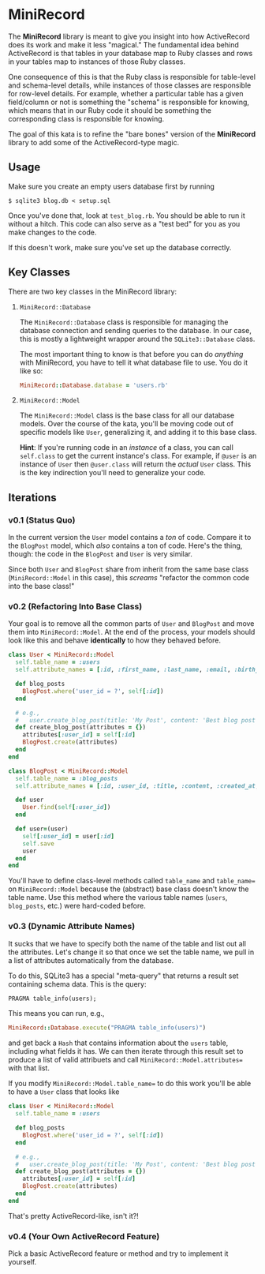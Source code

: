 # MiniRecord

The **MiniRecord** library is meant to give you insight into how ActiveRecord does its work and make it less "magical."  The fundamental idea behind ActiveRecord is that tables in your database map to Ruby classes and rows in your tables map to instances of those Ruby classes.

One consequence of this is that the Ruby class is responsible for table-level and schema-level details, while instances of those classes are responsible for row-level details.  For example, whether a particular table has a given field/column or not is something the "schema" is responsible for knowing, which means that in our Ruby code it should be something the corresponding class is responsible for knowing.

The goal of this kata is to refine the "bare bones" version of the **MiniRecord** library to add some of the ActiveRecord-type magic.

## Usage

Make sure you create an empty users database first by running

```console
$ sqlite3 blog.db < setup.sql
```

Once you've done that, look at `test_blog.rb`.  You should be able to run it without a hitch.  This code can also serve as a "test bed" for you as you make changes to the code.

If this doesn't work, make sure you've set up the database correctly.

## Key Classes

There are two key classes in the MiniRecord library:

1.  `MiniRecord::Database`

    The `MiniRecord::Database` class is responsible for managing the database connection and sending queries to the database.  In our case, this is mostly a lightweight wrapper around the `SQLite3::Database` class.

    The most important thing to know is that before you can do _anything_ with MiniRecord, you have to tell it what database file to use.  You do it like so:

    ```ruby
    MiniRecord::Database.database = 'users.rb'
    ```
2.  `MiniRecord::Model`

    The `MiniRecord::Model` class is the base class for all our database models.  Over the course of the kata, you'll be moving code out of specific models like `User`, generalizing it, and adding it to this base class.

    **Hint**: If you're running code in an _instance_ of a class, you can call `self.class` to get the current instance's class.  For example, if `@user` is an instance of `User` then `@user.class` will return the _actual_ `User` class.  This is the key indirection you'll need to generalize your code.

## Iterations

### v0.1 (Status Quo)

In the current version the `User` model contains a _ton_ of code.  Compare it to the `BlogPost` model, which _also_ contains a ton of code.  Here's the thing, though: the code in the `BlogPost` and `User` is very similar.

Since both `User` and `BlogPost` share from inherit from the same base class (`MiniRecord::Model` in this case), this _screams_ "refactor the common code into the base class!"

### v0.2 (Refactoring Into Base Class)

Your goal is to remove all the common parts of `User` and `BlogPost` and move them into `MiniRecord::Model`.  At the end of the process, your models should look like this and behave **identically** to how they behaved before.

```ruby
class User < MiniRecord::Model
  self.table_name = :users
  self.attribute_names = [:id, :first_name, :last_name, :email, :birth_date, :created_at, :updated_at]

  def blog_posts
    BlogPost.where('user_id = ?', self[:id])
  end

  # e.g.,
  #   user.create_blog_post(title: 'My Post', content: 'Best blog post ever!')
  def create_blog_post(attributes = {})
    attributes[:user_id] = self[:id]
    BlogPost.create(attributes)
  end
end

class BlogPost < MiniRecord::Model
  self.table_name = :blog_posts
  self.attribute_names = [:id, :user_id, :title, :content, :created_at, :updated_at]

  def user
    User.find(self[:user_id])
  end

  def user=(user)
    self[:user_id] = user[:id]
    self.save
    user
  end
end
```

You'll have to define class-level methods called `table_name` and `table_name=` on `MiniRecord::Model` because the (abstract) base class doesn't know the table name.  Use this method where the various table names (`users`, `blog_posts`, etc.) were hard-coded before.

### v0.3 (Dynamic Attribute Names)

It sucks that we have to specify both the name of the table and list out all the attributes.  Let's change it so that once we set the table name, we pull in a list of attributes automatically from the database.

To do this, SQLite3 has a special "meta-query" that returns a result set containing schema data.  This is the query:

```sql
PRAGMA table_info(users);
```

This means you can run, e.g.,

```ruby
MiniRecord::Database.execute("PRAGMA table_info(users)")
```

and get back a `Hash` that contains information about the `users` table, including what fields it has.  We can then iterate through this result set to produce a list of valid attribuets and call `MiniRecord::Model.attributes=` with that list.

If you modify `MiniRecord::Model.table_name=` to do this work you'll be able to have a `User` class that looks like

```ruby
class User < MiniRecord::Model
  self.table_name = :users

  def blog_posts
    BlogPost.where('user_id = ?', self[:id])
  end

  # e.g.,
  #   user.create_blog_post(title: 'My Post', content: 'Best blog post ever!')
  def create_blog_post(attributes = {})
    attributes[:user_id] = self[:id]
    BlogPost.create(attributes)
  end
end
```

That's pretty ActiveRecord-like, isn't it?!

### v0.4 (Your Own ActiveRecord Feature)

Pick a basic ActiveRecord feature or method and try to implement it yourself.
